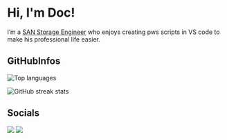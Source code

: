 
# Hi, I'm Doc!

I’m a [SAN Storage Engineer](https://www.linkedin.com/in/ralph-g-33703a252/) who enjoys creating pws scripts in VS code to make his professional life easier.

## GitHubInfos
![Top languages](https://github-readme-stats.vercel.app/api/top-langs/?username=DocCLF&theme=tokyonight)

![GitHub streak stats](https://github-readme-streak-stats.herokuapp.com/?user=DocCLF&theme=tokyonight)

## Socials

[![](https://img.shields.io/badge/LinkedIn-0077B5?style=for-the-badge&logo=linkedin&logoColor=white)](https://www.linkedin.com/in/ralph-g-33703a252)
[![](https://komarev.com/ghpvc/?username=dannysteenman&style=for-the-badge&color=red&abbreviated=true)](https://github.com/DocCLF)
